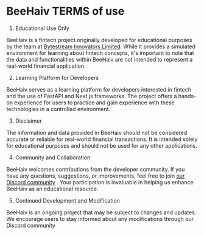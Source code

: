 # BeeHaiv TERMS of use

1. Educational Use Only

BeeHaiv is a fintech project originally developed for educational purposes by the team at [Bytestream Innovators Limited](https://bytestreaminnovators.ltd). While it provides a simulated environment for learning about fintech concepts, it's important to note that the data and functionalities within BeeHaiv are not intended to represent a real-world financial application.

2. Learning Platform for Developers

BeeHaiv serves as a learning platform for developers interested in fintech and the use of FastAPI and Next.js frameworks. The project offers a hands-on experience for users to practice and gain experience with these technologies in a controlled environment.

3. Disclaimer

The information and data provided in BeeHaiv should not be considered accurate or reliable for real-world financial transactions. It is intended solely for educational purposes and should not be used for any other applications.

4. Community and Collaboration

BeeHaiv welcomes contributions from the developer community. If you have any questions, suggestions, or improvements, feel free to join [our Discord community](https://discord.gg/QaE2VB5JrG) . Your participation is invaluable in helping us enhance BeeHaiv as an educational resource.

5. Continued Development and Modification

BeeHaiv is an ongoing project that may be subject to changes and updates. We encourage users to stay informed about any modifications through our Discord community